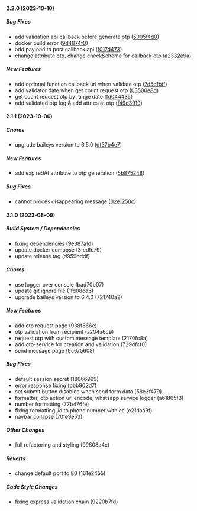 #### 2.2.0 (2023-10-10)

##### Bug Fixes

*  add validation api callback before generate otp ([5005f4d0](https://github.com/taufikdev88/simplewhatsappapi/commit/5005f4d06992ebcb8a6c8ba281bf244ab1c018cb))
*  docker build error ([9d4874f0](https://github.com/taufikdev88/simplewhatsappapi/commit/9d4874f073e718374a3787909575921f70c21d02))
*  add payload to post callback api ([f017d473](https://github.com/taufikdev88/simplewhatsappapi/commit/f017d473f1ed4623a1905c39e3b46129224c13c4))
*  change attribute otp, change checkSchema for callback otp ([a2332e9a](https://github.com/taufikdev88/simplewhatsappapi/commit/a2332e9ad08cb0e1032fcd97bb8d38ca0043a8e1))

##### New Features

*  add optional function callback url when validate otp ([7d5dfbff](https://github.com/taufikdev88/simplewhatsappapi/commit/7d5dfbfffbfce98066626bcb2737293b06021cd3))
*  add validator date when get count request otp ([03500e8d](https://github.com/taufikdev88/simplewhatsappapi/commit/03500e8d2502ef4af9cf1e1374b2ce1e81108461))
*  get count request otp by range date ([fd044435](https://github.com/taufikdev88/simplewhatsappapi/commit/fd044435b6791ebc42e320fbd1d00c2ce95d14f1))
*  add validated otp log & add attr cs at otp ([f49d3919](https://github.com/taufikdev88/simplewhatsappapi/commit/f49d391953f6e20238f2a493dd1f59f3bfecf1eb))

#### 2.1.1 (2023-10-06)

##### Chores

*  upgrade baileys version to 6.5.0 ([df57b4e7](https://github.com/taufikdev88/simplewhatsappapi/commit/df57b4e72b2582f71a1a79b11ad348c4c445a43d))

##### New Features

*  add expiredAt attribute to otp generation ([5b875248](https://github.com/taufikdev88/simplewhatsappapi/commit/5b87524881d7441e0a889258899e9d1513bf4975))

##### Bug Fixes

*  cannot proces disappearing message ([02e1250c](https://github.com/taufikdev88/simplewhatsappapi/commit/02e1250c135b110830a57a805691ab3e60c4e8a9))

#### 2.1.0 (2023-08-09)

##### Build System / Dependencies

*  fixing dependencies (9e387a1d)
*  update docker compose (3fedfc79)
*  update release tag (d959bddf)

##### Chores

*  use logger over console (bad70b07)
*  update git ignore file (1fd08cd6)
*  upgrade baileys version to 6.4.0 (721740a2)

##### New Features

*  add otp request page (938f866e)
*  otp validation from recipient (a204a6c9)
*  request otp with custom message template (2170fc8a)
*  add otp-service for creation and validation (729dfcf0)
*  send message page (9c675608)

##### Bug Fixes

*  default session secret (18066999)
*  error response fixing (bbb902d7)
*  set submit button disabled when send form data (58e3f479)
*  formatter, otp action url encode, whatsapp service logger (a61865f3)
*  number formatting (77b476fe)
*  fixing formatting jid to phone number with cc (e21daa9f)
*  navbar collapse (70fe9e53)

##### Other Changes

*  full refactoring and styling (99808a4c)

##### Reverts

*  change default port to 80 (161e2455)

##### Code Style Changes

*  fixing express validation chain (9220b7fd)

